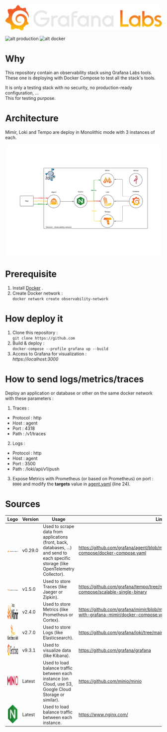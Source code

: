 ![alt Grafana_Labs](./assets/grafana_logo-web.svg)

![alt production](https://img.shields.io/badge/Production--Ready-No-green)
![alt docker](https://img.shields.io/badge/Deployment_tool-Docker--Compose-orange)

# Why

This repository contain an observability stack using Grafana Labs tools.  
These one is deploying with Docker Compose to test all the stack's tools.  

It is only a testing stack with no security, no production-ready configuration, ...  
This for testing purpose.  

# Architecture

Mimir, Loki and Tempo are deploy in Monolithic mode with 3 instances of each.  

![alt schema](./assets/Observability-Grafana_Stack.png)

# Prerequisite

1. Install [Docker](https://docs.docker.com/engine/install/) . 
2. Create Docker network :  
`docker network create observability-network`

# How deploy it

1. Clone this repository :  
`git clone https://github.com`
2. Build & deploy :  
`docker-compose --profile grafana up --build`
3. Access to Grafana for visualization :  
*https://localhost:3000*

# How to send logs/metrics/traces

Deploy an application or database or other on the same docker network with these parameters :  
1. Traces :  
- Protocol : http
- Host : agent
- Port : 4318
- Path : /v1/traces
2. Logs :  
- Protocol : http
- Host : agent
- Port : 3500
- Path : /loki/api/v1/push
3. Expose Metrics with Prometheus (or based on Prometheus) on port : `8000` and modify the **targets** value in [agent.yaml](./agent/agent.yaml) (line 24).

# Sources

|            Logo              |           Version         |            Usage              |            Link              |
|:------------------------:|--------------------------|--------------------------|--------------------------|
| <img src="./assets/agent.png" alt="Grafana Agent" /> | v0.29.0 | Used to scrape data from applications (front, back, databases, ...) and send to each specific storage (like OpenTelemetry Collector). | https://github.com/grafana/agent/blob/main/example/docker-compose/docker-compose.yaml |
| <img src="./assets/tempo.png" alt="Grafana Tempo" /> | v1.5.0 | Used to store Traces (like Jaeger or Zipkin). | https://github.com/grafana/tempo/tree/main/example/docker-compose/scalable-single-binary |
| <img src="./assets/mimir.png" alt="Grafana Mimir" height="50"/> | v2.4.0 | Used to store Metrics (like Prometheus or Cortex). | https://github.com/grafana/mimir/blob/main/docs/sources/mimir/tutorials/play-with-grafana-mimir/docker-compose.yml |
| <img src="./assets/loki.png" alt="Grafana Loki" height="50"/> | v2.7.0 | Used to store Logs (like Elasticsearch). | https://github.com/grafana/loki/tree/main/examples/getting-started |
| <img src="./assets/grafana.png" alt="Grafana" height="40"/> | v9.3.1 | Used to visualize data (like Kibana). | https://github.com/grafana/grafana |
| <img src="./assets/minio.png" alt="Minio" height="30"/> | Latest | Used to load balance traffic between each instance (on Cloud, use S3, Google Cloud Storage or similar). | https://github.com/minio/minio |
| <img src="./assets/nginx.png" alt="NGinx" height="60"/> | Latest | Used to load balance traffic between each instance. | https://www.nginx.com/ |